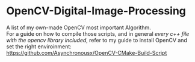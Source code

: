 # OpenCV-Digital-Image-Processing
A list of my own-made OpenCV most important Algorithm.<br>
For a guide on how to compile those scripts, and in general *every c++ file with the opencv library included*, refer to my guide to install OpenCV and set the right enviroinment:<br>
https://github.com/Asynchronousx/OpenCV-CMake-Build-Script
